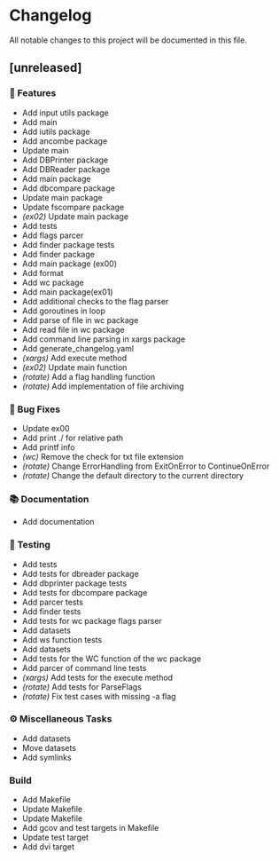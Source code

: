 # Changelog

All notable changes to this project will be documented in this file.

## [unreleased]

### 🚀 Features

- Add input utils package
- Add main
- Add iutils package
- Add ancombe package
- Update main
- Add DBPrinter package
- Add DBReader package
- Add main package
- Add dbcompare package
- Update main package
- Update fscompare package
- *(ex02)* Update main package
- Add tests
- Add flags parcer
- Add finder package tests
- Add finder package
- Add main package (ex00)
- Add format
- Add wc package
- Add main package(ex01)
- Add additional checks to the flag parser
- Add goroutines in loop
- Add parse of file in wc package
- Add read file in wc package
- Add command line parsing in xargs package
- Add generate_changelog.yaml
- *(xargs)* Add execute method
- *(ex02)* Update main function
- *(rotate)* Add a flag handling function
- *(rotate)* Add implementation of file archiving

### 🐛 Bug Fixes

- Update ex00
- Add print ./ for relative path
- Add printf info
- *(wc)* Remove the check for txt file extension
- *(rotate)* Change ErrorHandling from ExitOnError to ContinueOnError
- *(rotate)* Change the default directory to the current directory

### 📚 Documentation

- Add documentation

### 🧪 Testing

- Add tests
- Add tests for dbreader package
- Add dbprinter package tests
- Add tests for dbcompare package
- Add parcer tests
- Add finder tests
- Add tests for wc package flags parser
- Add datasets
- Add ws function tests
- Add datasets
- Add tests for the WC function of the wc package
- Add parcer of command line tests
- *(xargs)* Add tests for the execute method
- *(rotate)* Add tests for ParseFlags
- *(rotate)* Fix test cases with missing -a flag

### ⚙️ Miscellaneous Tasks

- Add datasets
- Move datasets
- Add symlinks

### Build

- Add Makefile
- Update Makefile
- Update Makefile
- Add gcov and test targets in Makefile
- Update test target
- Add dvi target

<!-- generated by git-cliff -->
